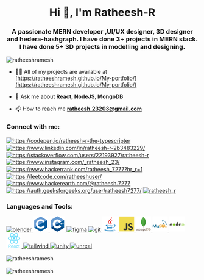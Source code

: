 <h1 align="center">Hi 👋, I'm Ratheesh-R</h1>
<h3 align="center">A passionate MERN developer ,UI/UX designer, 3D designer and hedera-hashgraph. I have done 3+ projects in MERN stack. I have done 5+ 3D projects in modelling and designing.</h3>

<p align="left"> <img src="https://komarev.com/ghpvc/?username=ratheeshramesh&label=Profile%20views&color=0e75b6&style=flat" alt="ratheeshramesh" /> </p>

- 👨‍💻 All of my projects are available at [https://ratheeshramesh.github.io/My-portfolio/](https://ratheeshramesh.github.io/My-portfolio/)

- 💬 Ask me about **React, NodeJS, MongoDB**

- 📫 How to reach me **ratheesh.23203@gmail.com**

<h3 align="left">Connect with me:</h3>
<p align="left">
<a href="https://codepen.io/https://codepen.io/ratheesh-r-the-typescripter" target="blank"><img align="center" src="https://raw.githubusercontent.com/rahuldkjain/github-profile-readme-generator/master/src/images/icons/Social/codepen.svg" alt="https://codepen.io/ratheesh-r-the-typescripter" height="30" width="40" /></a>
<a href="https://linkedin.com/in/https://www.linkedin.com/in/ratheesh-r-2b3483229/" target="blank"><img align="center" src="https://raw.githubusercontent.com/rahuldkjain/github-profile-readme-generator/master/src/images/icons/Social/linked-in-alt.svg" alt="https://www.linkedin.com/in/ratheesh-r-2b3483229/" height="30" width="40" /></a>
<a href="https://stackoverflow.com/users/https://stackoverflow.com/users/22193927/ratheesh-r" target="blank"><img align="center" src="https://raw.githubusercontent.com/rahuldkjain/github-profile-readme-generator/master/src/images/icons/Social/stack-overflow.svg" alt="https://stackoverflow.com/users/22193927/ratheesh-r" height="30" width="40" /></a>
<a href="https://instagram.com/https://www.instagram.com/_ratheesh_23/" target="blank"><img align="center" src="https://raw.githubusercontent.com/rahuldkjain/github-profile-readme-generator/master/src/images/icons/Social/instagram.svg" alt="https://www.instagram.com/_ratheesh_23/" height="30" width="40" /></a>
<a href="https://www.hackerrank.com/https://www.hackerrank.com/ratheesh_7277?hr_r=1" target="blank"><img align="center" src="https://raw.githubusercontent.com/rahuldkjain/github-profile-readme-generator/master/src/images/icons/Social/hackerrank.svg" alt="https://www.hackerrank.com/ratheesh_7277?hr_r=1" height="30" width="40" /></a>
<a href="https://www.leetcode.com/https://leetcode.com/ratheeshuser/" target="blank"><img align="center" src="https://raw.githubusercontent.com/rahuldkjain/github-profile-readme-generator/master/src/images/icons/Social/leet-code.svg" alt="https://leetcode.com/ratheeshuser/" height="30" width="40" /></a>
<a href="https://www.hackerearth.com/https://www.hackerearth.com/@ratheesh.7277" target="blank"><img align="center" src="https://raw.githubusercontent.com/rahuldkjain/github-profile-readme-generator/master/src/images/icons/Social/hackerearth.svg" alt="https://www.hackerearth.com/@ratheesh.7277" height="30" width="40" /></a>
<a href="https://auth.geeksforgeeks.org/user/https://auth.geeksforgeeks.org/user/ratheesh7277/" target="blank"><img align="center" src="https://raw.githubusercontent.com/rahuldkjain/github-profile-readme-generator/master/src/images/icons/Social/geeks-for-geeks.svg" alt="https://auth.geeksforgeeks.org/user/ratheesh7277/" height="30" width="40" /></a>
<a href="https://discord.gg/ratheesh_r" target="blank"><img align="center" src="https://raw.githubusercontent.com/rahuldkjain/github-profile-readme-generator/master/src/images/icons/Social/discord.svg" alt="ratheesh_r" height="30" width="40" /></a>
</p>

<h3 align="left">Languages and Tools:</h3>
<p align="left"> <a href="https://www.blender.org/" target="_blank" rel="noreferrer"> <img src="https://download.blender.org/branding/community/blender_community_badge_white.svg" alt="blender" width="40" height="40"/> </a> <a href="https://www.cprogramming.com/" target="_blank" rel="noreferrer"> <img src="https://raw.githubusercontent.com/devicons/devicon/master/icons/c/c-original.svg" alt="c" width="40" height="40"/> </a> <a href="https://www.w3schools.com/cpp/" target="_blank" rel="noreferrer"> <img src="https://raw.githubusercontent.com/devicons/devicon/master/icons/cplusplus/cplusplus-original.svg" alt="cplusplus" width="40" height="40"/> </a> <a href="https://www.figma.com/" target="_blank" rel="noreferrer"> <img src="https://www.vectorlogo.zone/logos/figma/figma-icon.svg" alt="figma" width="40" height="40"/> </a> <a href="https://git-scm.com/" target="_blank" rel="noreferrer"> <img src="https://www.vectorlogo.zone/logos/git-scm/git-scm-icon.svg" alt="git" width="40" height="40"/> </a> <a href="https://www.java.com" target="_blank" rel="noreferrer"> <img src="https://raw.githubusercontent.com/devicons/devicon/master/icons/java/java-original.svg" alt="java" width="40" height="40"/> </a> <a href="https://developer.mozilla.org/en-US/docs/Web/JavaScript" target="_blank" rel="noreferrer"> <img src="https://raw.githubusercontent.com/devicons/devicon/master/icons/javascript/javascript-original.svg" alt="javascript" width="40" height="40"/> </a> <a href="https://www.mongodb.com/" target="_blank" rel="noreferrer"> <img src="https://raw.githubusercontent.com/devicons/devicon/master/icons/mongodb/mongodb-original-wordmark.svg" alt="mongodb" width="40" height="40"/> </a> <a href="https://www.mysql.com/" target="_blank" rel="noreferrer"> <img src="https://raw.githubusercontent.com/devicons/devicon/master/icons/mysql/mysql-original-wordmark.svg" alt="mysql" width="40" height="40"/> </a> <a href="https://nodejs.org" target="_blank" rel="noreferrer"> <img src="https://raw.githubusercontent.com/devicons/devicon/master/icons/nodejs/nodejs-original-wordmark.svg" alt="nodejs" width="40" height="40"/> </a> <a href="https://reactjs.org/" target="_blank" rel="noreferrer"> <img src="https://raw.githubusercontent.com/devicons/devicon/master/icons/react/react-original-wordmark.svg" alt="react" width="40" height="40"/> </a> <a href="https://tailwindcss.com/" target="_blank" rel="noreferrer"> <img src="https://www.vectorlogo.zone/logos/tailwindcss/tailwindcss-icon.svg" alt="tailwind" width="40" height="40"/> </a> <a href="https://unity.com/" target="_blank" rel="noreferrer"> <img src="https://www.vectorlogo.zone/logos/unity3d/unity3d-icon.svg" alt="unity" width="40" height="40"/> </a> <a href="https://unrealengine.com/" target="_blank" rel="noreferrer"> <img src="https://raw.githubusercontent.com/kenangundogan/fontisto/036b7eca71aab1bef8e6a0518f7329f13ed62f6b/icons/svg/brand/unreal-engine.svg" alt="unreal" width="40" height="40"/> </a> </p>

<p><img align="center" src="https://github-readme-stats.vercel.app/api/top-langs?username=ratheeshramesh&show_icons=true&locale=en&layout=compact" alt="ratheeshramesh" /></p>

<p><img align="center" src="https://github-readme-streak-stats.herokuapp.com/?user=ratheeshramesh&" alt="ratheeshramesh" /></p>

